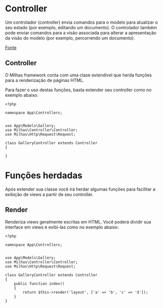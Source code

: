 # Controller

Um controlador (controller) envia comandos para o modelo para atualizar o seu estado (por exemplo, editando um documento). O controlador também pode enviar comandos para a visão associada para alterar a apresentação da visão do modelo (por exemplo, percorrendo um documento).

[Fonte](https://pt.wikipedia.org/wiki/MVC)

## Controller

O Milhas framework conta com uma clase extendível que herda funções para a renderização de páginas HTML.

Para fazer o uso destas funções, basta extender seu controller como no exemplo abaixo:

```
<?php

namespace App\Controllers;


use App\Models\Gallery;
use Milhas\Controller\Controller;
use Milhas\Http\Request\Request;

class GalleryController extends Controller
{
    
}
```

# Funções herdadas

Após extender sua classe você irá herdar algumas funções para facilitar a exibição de views a partir de seu controller.

## Render

Renderiza views geralmente escritas em HTML. Você poderá dividir sua interface em views e exibi-las como no exemplo abaixo:

```
<?php

namespace App\Controllers;


use App\Models\Gallery;
use Milhas\Controller\Controller;
use Milhas\Http\Request\Request;

class GalleryController extends Controller
{
    public function index()
    {
        return $this->render('layout', ['a' => 'b', 'c' => 'd']);
    }
}
```